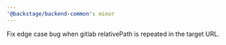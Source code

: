 ```yaml
---
'@backstage/backend-common': minor
---
```


Fix edge case bug when gitlab relativePath is repeated in the target URL.
